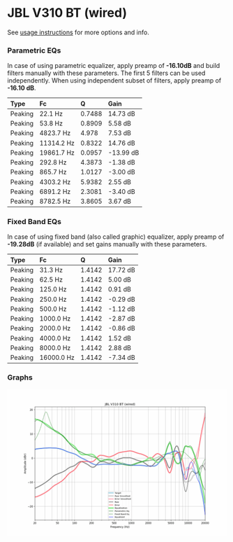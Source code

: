# JBL V310 BT (wired)
See [usage instructions](https://github.com/jaakkopasanen/AutoEq#usage) for more options and info.

### Parametric EQs
In case of using parametric equalizer, apply preamp of **-16.10dB** and build filters manually
with these parameters. The first 5 filters can be used independently.
When using independent subset of filters, apply preamp of **-16.10 dB**.

| Type    | Fc         |      Q | Gain      |
|:--------|:-----------|:-------|:----------|
| Peaking | 22.1 Hz    | 0.7488 | 14.73 dB  |
| Peaking | 53.8 Hz    | 0.8909 | 5.58 dB   |
| Peaking | 4823.7 Hz  | 4.978  | 7.53 dB   |
| Peaking | 11314.2 Hz | 0.8322 | 14.76 dB  |
| Peaking | 19861.7 Hz | 0.0957 | -13.99 dB |
| Peaking | 292.8 Hz   | 4.3873 | -1.38 dB  |
| Peaking | 865.7 Hz   | 1.0127 | -3.00 dB  |
| Peaking | 4303.2 Hz  | 5.9382 | 2.55 dB   |
| Peaking | 6891.2 Hz  | 2.3081 | -3.40 dB  |
| Peaking | 8782.5 Hz  | 3.8605 | 3.67 dB   |

### Fixed Band EQs
In case of using fixed band (also called graphic) equalizer, apply preamp of **-19.28dB**
(if available) and set gains manually with these parameters.

| Type    | Fc         |      Q | Gain     |
|:--------|:-----------|:-------|:---------|
| Peaking | 31.3 Hz    | 1.4142 | 17.72 dB |
| Peaking | 62.5 Hz    | 1.4142 | 5.00 dB  |
| Peaking | 125.0 Hz   | 1.4142 | 0.91 dB  |
| Peaking | 250.0 Hz   | 1.4142 | -0.29 dB |
| Peaking | 500.0 Hz   | 1.4142 | -1.12 dB |
| Peaking | 1000.0 Hz  | 1.4142 | -2.87 dB |
| Peaking | 2000.0 Hz  | 1.4142 | -0.86 dB |
| Peaking | 4000.0 Hz  | 1.4142 | 1.52 dB  |
| Peaking | 8000.0 Hz  | 1.4142 | 2.88 dB  |
| Peaking | 16000.0 Hz | 1.4142 | -7.34 dB |

### Graphs
![](./JBL%20V310%20BT%20(wired).png)